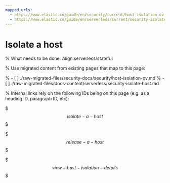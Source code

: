 ```yaml
---
mapped_urls:
  - https://www.elastic.co/guide/en/security/current/host-isolation-ov.html
  - https://www.elastic.co/guide/en/serverless/current/security-isolate-host.html
---
```


# Isolate a host

% What needs to be done: Align serverless/stateful

% Use migrated content from existing pages that map to this page:

% - [ ] ./raw-migrated-files/security-docs/security/host-isolation-ov.md
% - [ ] ./raw-migrated-files/docs-content/serverless/security-isolate-host.md

% Internal links rely on the following IDs being on this page (e.g. as a heading ID, paragraph ID, etc):

$$$isolate-a-host$$$

$$$release-a-host$$$

$$$view-host-isolation-details$$$
